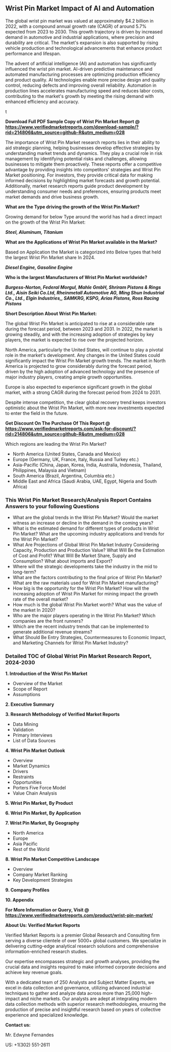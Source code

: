 <h2>Wrist Pin Market Impact of AI and Automation</h2><p>The global wrist pin market was valued at approximately $4.2 billion in 2022, with a compound annual growth rate (CAGR) of around 5.7% expected from 2023 to 2030. This growth trajectory is driven by increased demand in automotive and industrial applications, where precision and durability are critical. The market's expansion is also supported by rising vehicle production and technological advancements that enhance product performance and lifespan.</p><p>The advent of artificial intelligence (AI) and automation has significantly influenced the wrist pin market. AI-driven predictive maintenance and automated manufacturing processes are optimizing production efficiency and product quality. AI technologies enable more precise design and quality control, reducing defects and improving overall reliability. Automation in production lines accelerates manufacturing speed and reduces labor costs, contributing to the market's growth by meeting the rising demand with enhanced efficiency and accuracy.</p>t</p><p id="" class=""><strong>Download Full PDF Sample Copy of Wrist Pin Market Report @ <a href="https://www.verifiedmarketreports.com/download-sample/?rid=214806&utm_source=github-R&utm_medium=028" target="_blank">https://www.verifiedmarketreports.com/download-sample/?rid=214806&utm_source=github-R&utm_medium=028</a></strong></p><p>The importance of&nbsp;Wrist Pin Market research reports lies in their ability to aid strategic planning, helping businesses develop effective strategies by understanding market trends and dynamics. They play a crucial role in risk management by identifying potential risks and challenges, allowing businesses to mitigate them proactively. These reports offer a competitive advantage by providing insights into competitors' strategies and Wrist Pin Market positioning. For investors, they provide critical data for making informed decisions by highlighting market forecasts and growth potential. Additionally, market research reports guide product development by understanding consumer needs and preferences, ensuring products meet market demands and drive business growth.</p><p><strong>What are the&nbsp;Type driving the growth of the Wrist Pin Market?</strong></p><p id="" class="">Growing demand for below Type around the world has had a direct impact on the growth of the Wrist Pin Market:</p><em><strong>Steel, Aluminum, Titanium</strong></em></p><strong>What are the&nbsp;Applications&nbsp;of Wrist Pin Market available in the Market?</strong></p><p id="" class="">Based on Application the Market is categorized into Below types that held the largest Wrist Pin Market share In 2024.</p><em><strong>Diesel Engine, Gasoline Engine</strong></em></p><strong>Who is the largest Manufacturers of Wrist Pin Market worldwide?</strong></p><p><em><strong>Burgess-Norton, Federal Morgul, Mahle GmbH, Shriram Pistons & Rings Ltd., Aisin Seiki Co.Ltd, Rheinmetall Automotive AG, Ming Shun Industrial Co., Ltd., Elgin Industries,, SAMKRG, KSPG, Arias Pistons, Ross Racing Pistons</strong></em></p><p id="" class=""><strong>Short Description About Wrist Pin Market:</strong></p><p>The global Wrist Pin Market is anticipated to rise at a considerable rate during the forecast period, between 2023 and 2031. In 2022, the market is growing steadily, and with the increasing adoption of strategies by key players, the market is expected to rise over the projected horizon.</p><p>North America, particularly the United States, will continue to play a pivotal role in the market's development. Any changes in the United States could significantly impact the Wrist Pin Market growth trends. The market in North America is projected to grow considerably during the forecast period, driven by the high adoption of advanced technology and the presence of major industry players, creating ample growth opportunities.</p><p>Europe is also expected to experience significant growth in the global market, with a strong CAGR during the forecast period from 2024 to 2031.</p><p>Despite intense competition, the clear global recovery trend keeps investors optimistic about the Wrist Pin Market, with more new investments expected to enter the field in the future.</p><p id="" class=""><strong>Get Discount On The Purchase Of This Report @ <a href="https://www.verifiedmarketreports.com/ask-for-discount/?rid=214806&utm_source=github-R&utm_medium=028" target="_blank">https://www.verifiedmarketreports.com/ask-for-discount/?rid=214806&utm_source=github-R&utm_medium=028</a></strong></p>Which regions are leading the Wrist Pin Market?</p><ul><li>North America (United States, Canada and Mexico)</li><li>Europe (Germany, UK, France, Italy, Russia and Turkey etc.)</li><li>Asia-Pacific (China, Japan, Korea, India, Australia, Indonesia, Thailand, Philippines, Malaysia and Vietnam)</li><li>South America (Brazil, Argentina, Columbia etc.)</li><li>Middle East and Africa (Saudi Arabia, UAE, Egypt, Nigeria and South Africa)</li></ul><h3 id="" class="">This Wrist Pin Market Research/Analysis Report Contains Answers to your following Questions</h3><ul><li>What are the global trends in the Wrist Pin Market? Would the market witness an increase or decline in the demand in the coming years?</li><li>What is the estimated demand for different types of products in Wrist Pin Market? What are the upcoming industry applications and trends for the Wrist Pin Market?</li><li>What Are Projections of Global Wrist Pin Market Industry Considering Capacity, Production and Production Value? What Will Be the Estimation of Cost and Profit? What Will Be Market Share, Supply and Consumption? What about imports and Export?</li><li>Where will the strategic developments take the industry in the mid to long-term?</li><li>What are the factors contributing to the final price of Wrist Pin Market? What are the raw materials used for Wrist Pin Market manufacturing?</li><li>How big is the opportunity for the Wrist Pin Market? How will the increasing adoption of Wrist Pin Market for mining impact the growth rate of the overall market?</li><li>How much is the global Wrist Pin Market worth? What was the value of the market In 2020?</li><li>Who are the major players operating in the Wrist Pin Market? Which companies are the front runners?</li><li>Which are the recent industry trends that can be implemented to generate additional revenue streams?</li><li>What Should Be Entry Strategies, Countermeasures to Economic Impact, and Marketing Channels for Wrist Pin Market Industry?</li></ul><h3 id="" class="">Detailed TOC of Global Wrist Pin Market Research Report, 2024-2030</h3><p id="" class=""><strong>1. Introduction of the Wrist Pin Market</strong></p><ul><li>Overview of the Market</li><li>Scope of Report</li><li>Assumptions</li></ul><p id="" class=""><strong>2. Executive Summary</strong></p><p id="" class=""><strong>3. Research Methodology of Verified Market Reports</strong></p><ul><li>Data Mining</li><li>Validation</li><li>Primary Interviews</li><li>List of Data Sources</li></ul><p id="" class=""><strong>4. Wrist Pin Market Outlook</strong></p><ul><li>Overview</li><li>Market Dynamics</li><li>Drivers</li><li>Restraints</li><li>Opportunities</li><li>Porters Five Force Model</li><li>Value Chain Analysis</li></ul><p id="" class=""><strong>5. Wrist Pin Market, By Product</strong></p><p id="" class=""><strong>6. Wrist Pin Market, By Application</strong></p><p id="" class=""><strong>7. Wrist Pin Market, By Geography</strong></p><ul><li>North America</li><li>Europe</li><li>Asia Pacific</li><li>Rest of the World</li></ul><p id="" class=""><strong>8. Wrist Pin Market Competitive Landscape</strong></p><ul><li>Overview</li><li>Company Market Ranking</li><li>Key Development Strategies</li></ul><p id="" class=""><strong>9. Company Profiles</strong></p><p id="" class=""><strong>10. Appendix</strong></p><p id="" class=""><strong>For More Information or Query, Visit @ <a href="https://www.verifiedmarketreports.com/product/wrist-pin-market/" target="_blank">https://www.verifiedmarketreports.com/product/wrist-pin-market/</a></strong></p><p id="" class=""><strong>About Us: Verified Market Reports</strong></p><p id="" class="">Verified Market Reports is a premier Global Research and Consulting firm serving a diverse clientele of over 5000+ global customers. We specialize in delivering cutting-edge analytical research solutions and comprehensive information-enriched research studies.</p><p id="" class="">Our expertise encompasses strategic and growth analyses, providing the crucial data and insights required to make informed corporate decisions and achieve key revenue goals.</p><p id="" class="">With a dedicated team of 250 Analysts and Subject Matter Experts, we excel in data collection and governance, utilizing advanced industrial techniques to gather and analyze data across more than 25,000 high-impact and niche markets. Our analysts are adept at integrating modern data collection methods with superior research methodologies, ensuring the production of precise and insightful research based on years of collective experience and specialized knowledge.</p><p id="" class=""><strong>Contact us:</strong></p><p id="" class="">Mr. Edwyne Fernandes</p><p id="" class="">US: +1(302) 551-2611</p>